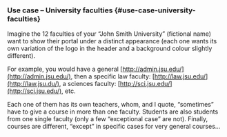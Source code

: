 ### Use case – University faculties {#use-case-university-faculties}

Imagine the 12 faculties of your “John Smith University” (fictional name) want to show their portal under a distinct appearance (each one wants its own variation of the logo in the header and a background colour slightly different).

For example, you would have a general [http://admin.jsu.edu/](http://admin.jsu.edu/), then a specific law faculty: [http://law.jsu.edu/](http://law.jsu.du/), a sciences faculty: [http://sci.jsu.edu/](http://sci.jsu.edu/), etc.

Each one of them has its own teachers, whom, and I quote, “sometimes” have to give a course in more than one faculty. Students are also students from one single faculty (only a few “exceptional case” are not). Finally, courses are different, “except” in specific cases for very general courses...